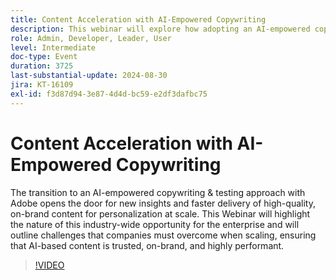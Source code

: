 ```yaml
---
title: Content Acceleration with AI-Empowered Copywriting
description: This webinar will explore how adopting an AI-empowered copywriting and testing approach with Adobe can enhance content personalization at scale, while addressing the challenges of maintaining trust, brand consistency, and performance.
role: Admin, Developer, Leader, User
level: Intermediate
doc-type: Event
duration: 3725
last-substantial-update: 2024-08-30
jira: KT-16109
exl-id: f3d87d94-3e87-4d4d-bc59-e2df3dafbc75
---
```

# Content Acceleration with AI-Empowered Copywriting

The transition to an AI-empowered copywriting & testing approach with Adobe opens the door for new insights and faster delivery of high-quality, on-brand content for personalization at scale. This Webinar will highlight the nature of this industry-wide opportunity for the enterprise and will outline challenges that companies must overcome when scaling, ensuring that AI-based content is trusted, on-brand, and highly performant.

>[!VIDEO](https://video.tv.adobe.com/v/3433223/?learn=on)
